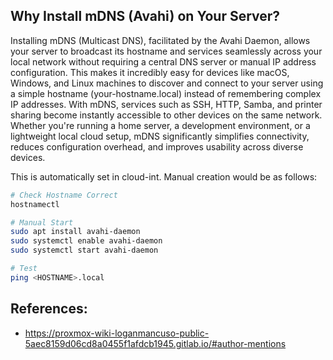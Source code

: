 ## Why Install mDNS (Avahi) on Your Server?

Installing mDNS (Multicast DNS), facilitated by the Avahi Daemon, allows your server to broadcast its hostname and
services seamlessly across your local network without requiring a central DNS server or manual IP address configuration.
This makes it incredibly easy for devices like macOS, Windows, and Linux machines to discover and connect to your server
using a simple hostname (your-hostname.local) instead of remembering complex IP addresses. With mDNS, services such as
SSH, HTTP, Samba, and printer sharing become instantly accessible to other devices on the same network. Whether you're
running a home server, a development environment, or a lightweight local cloud setup, mDNS significantly simplifies
connectivity, reduces configuration overhead, and improves usability across diverse devices.

This is automatically set in cloud-int. Manual creation would be as follows:

```bash
# Check Hostname Correct
hostnamectl

# Manual Start
sudo apt install avahi-daemon
sudo systemctl enable avahi-daemon
sudo systemctl start avahi-daemon

# Test
ping <HOSTNAME>.local
```

## References:

* https://proxmox-wiki-loganmancuso-public-5aec8159d06cd8a0455f1afdcb1945.gitlab.io/#author-mentions
